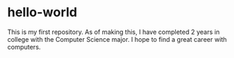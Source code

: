 # hello-world

This is my first repository.
As of making this, I have completed 2 years in college with the Computer Science major.
I hope to find a great career with computers.
